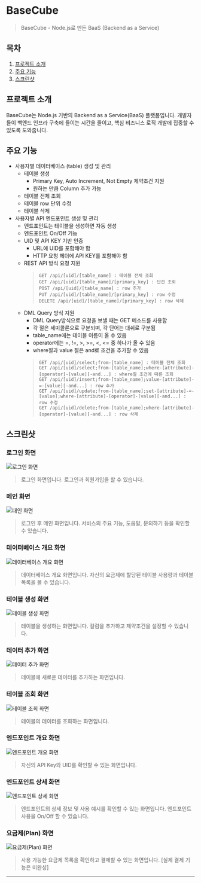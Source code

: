# BaseCube
> BaseCube - Node.js로 만든 BaaS (Backend as a Service)

## 목차
1. [프로젝트 소개](#프로젝트-소개)
2. [주요 기능](#주요-기능)
3. [스크린샷](#스크린샷)

## 프로젝트 소개
BaseCube는 Node.js 기반의 Backend as a Service(BaaS) 플랫폼입니다. 개발자들이 백엔드 인프라 구축에 들이는 시간을 줄이고, 핵심 비즈니스 로직 개발에 집중할 수 있도록 도와줍니다.

## 주요 기능
- 사용자별 데이터베이스 (table) 생성 및 관리
    * 테이블 생성
        * Primary Key, Auto Increment, Not Empty 제약조건 지원
        * 원하는 만큼 Column 추가 가능
    * 테이블 전체 조회
    * 테이블 row 단위 수정
    * 테이블 삭제
- 사용자별 API 엔드포인트 생성 및 관리
    * 엔드포인트는 테이블을 생성하면 자동 생성
    * 엔드포인트 On/Off 기능
    * UID 및 API KEY 기반 인증
        * URL에 UID를 포함해야 함
        * HTTP 요청 헤더에 API KEY를 포함해야 함
    * REST API 방식 요청 지원
        > ```
        > GET /api/[uid]/[table_name] : 테이블 전체 조회
        > GET /api/[uid]/[table_name]/[primary_key] : 단건 조회
        > POST /api/[uid]/[table_name] : row 추가
        > PUT /api/[uid]/[table_name]/[primary_key] : row 수정
        > DELETE /api/[uid]/[table_name]/[primary_key] : row 삭제
        > ```
    * DML Query 방식 지원
        * DML Query방식으로 요청을 보낼 때는 GET 메소드를 사용함
        * 각 절은 세미콜론으로 구분되며, 각 단어는 대쉬로 구분됨
        * table_name에는 테이블 이름이 올 수 있음
        * operator에는 =, !=, >, >=, <, <= 중 하나가 올 수 있음
        * where절과 value 절은 and로 조건을 추가할 수 있음
        > ```
        > GET /api/[uid]/select;from-[table_name] : 테이블 전체 조회
        > GET /api/[uid]/select;from-[table_name];where-[attribute]-[operator]-[value][-and...] : where절 조건에 따른 조회
        > GET /api/[uid]/insert;from-[table_name];value-[attribute]-=-[value][-and...] : row 추가
        > GET /api/[uid]/update;from-[table_name];set-[attribute]-=-[value];where-[attribute]-[operator]-[value][-and...] : row 수정
        > GET /api/[uid]/delete;from-[table_name];where-[attribute]-[operator]-[value][-and...] : row 삭제
        > ```
## 스크린샷
### 로그인 화면
![로그인 화면](pics/1.png)
> 로그인 화면입니다. 로그인과 회원가입을 할 수 있습니다.

### 메인 화면
![대인 화면](pics/2.png)
> 로그인 후 메인 화면입니다. 서비스의 주요 기능, 도움말, 문의하기 등을 확인할 수 있습니다.

### 데이터베이스 개요 화면
![데이터베이스 개요 화면](pics/3.png)
> 데이터베이스 개요 화면입니다. 자신의 요금제에 할당된 테이블 사용량과 테이블 목록을 볼 수 있습니다.

### 테이블 생성 화면
![테이블 생성 화면](pics/4.png)
> 테이블을 생성하는 화면입니다. 컬럼을 추가하고 제약조건을 설정할 수 있습니다.

### 데이터 추가 화면
![데이터 추가 화면](pics/5.png)
> 테이블에 새로운 데이터를 추가하는 화면입니다.

### 테이블 조회 화면
![테이블 조회 화면](pics/6.png)
> 테이블의 데이터를 조회하는 화면입니다.

### 엔드포인트 개요 화면
![엔드포인트 개요 화면](pics/7.png)
> 자신의 API Key와 UID를 확인할 수 있는 화면입니다.

### 엔드포인트 상세 화면
![엔드포인트 상세 화면](pics/8.png)
> 엔드포인트의 상세 정보 및 사용 예시를 확인할 수 있는 화면입니다. 엔드포인트 사용을 On/Off 할 수 있습니다.

### 요금제(Plan) 화면
![요금제(Plan) 화면](pics/9.png)
> 사용 가능한 요금제 목록을 확인하고 결제할 수 있는 화면입니다. [실제 결제 기능은 미완성]


---
